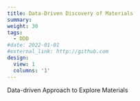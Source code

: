 ```yaml
---
title: Data-Driven Discovery of Materials
summary: 
weight: 30
tags:
  - DDD
#date: 2022-01-01
#external_link: http://github.com
design:
  view: 1
  columns: '1'
---
```

Data-driven Approach to Explore Materials